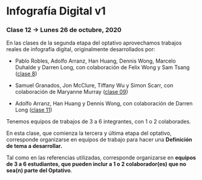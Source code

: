 # Infografía Digital v1

### Clase 12 → Lunes 26 de octubre, 2020

En las clases de la segunda etapa del optativo aprovechamos trabajos reales de infografía digital, originalmente desarrollados por: 

- Pablo Robles, Adolfo Arranz, Han Huang, Dennis Wong, Marcelo Duhalde y Darren Long, con colaboración de Felix Wong y Sam Tsang ([clase 8](https://github.com/profesorfaco/dno075-2020/tree/gh-pages/clase-08))

- Samuel Granados, Jon McClure, Tiffany Wu y Simon Scarr, con colaboración de Maryanne Murray ([clase 09](https://github.com/profesorfaco/dno075-2020/tree/gh-pages/clase-09))

- Adolfo Arranz, Han Huang y Dennis Wong, con colaboración de Darren Long ([clase 11](https://github.com/profesorfaco/dno075-2020/tree/gh-pages/clase-11))

Tenemos equipos de trabajos de 3 a 6 integrantes, con 1 o 2 colaborades. 

En esta clase, que comienza la tercera y última etapa del optativo, corresponde organizarse en equipos de trabajo para hacer una **Definición de tema a desarrollar.** 

Tal como en las referencias utilizadas, corresponde organizarse en **equipos de 3 a 6 estudiantes, que pueden inclur a 1 o 2 colaborador(es) que no sea(n) parte del Optativo**.
